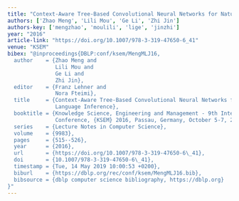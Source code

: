 ```yaml
---
title: "Context-Aware Tree-Based Convolutional Neural Networks for Natural Language Inference"
authors: ['Zhao Meng', 'Lili Mou', 'Ge Li', 'Zhi Jin']
authors-key: ['mengzhao', 'moulili', 'lige', 'jinzhi']
year: "2016"
article-link: "https://doi.org/10.1007/978-3-319-47650-6_41"
venue: "KSEM"
bibex: "@inproceedings{DBLP:conf/ksem/MengMLJ16,
  author    = {Zhao Meng and
               Lili Mou and
               Ge Li and
               Zhi Jin},
  editor    = {Franz Lehner and
               Nora Fteimi},
  title     = {Context-Aware Tree-Based Convolutional Neural Networks for Natural
               Language Inference},
  booktitle = {Knowledge Science, Engineering and Management - 9th International
               Conference, {KSEM} 2016, Passau, Germany, October 5-7, 2016, Proceedings},
  series    = {Lecture Notes in Computer Science},
  volume    = {9983},
  pages     = {515--526},
  year      = {2016},
  url       = {https://doi.org/10.1007/978-3-319-47650-6\_41},
  doi       = {10.1007/978-3-319-47650-6\_41},
  timestamp = {Tue, 14 May 2019 10:00:53 +0200},
  biburl    = {https://dblp.org/rec/conf/ksem/MengMLJ16.bib},
  bibsource = {dblp computer science bibliography, https://dblp.org}
}"
---
```

